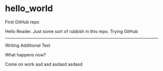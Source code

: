 # hello_world
First GitHub repo

Hello Reader.
Just some sort of rubbish in this repo. Trying GitHub

---

Writing Additional Text

What happens now?

Come on work
asd asd
asdasd
asdasd
